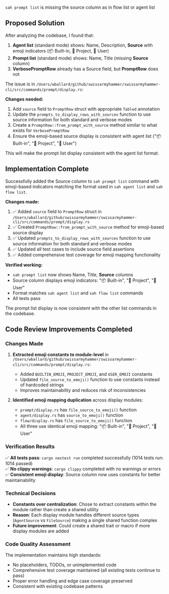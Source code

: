  `sah prompt list` is missing the source column as in flow list or agent list

## Proposed Solution

After analyzing the codebase, I found that:

1. **Agent list** (standard mode) shows: Name, Description, **Source** with emoji indicators (📦 Built-in, 📁 Project, 👤 User)
2. **Prompt list** (standard mode) shows: Name, Title (missing **Source** column) 
3. **VerbosePromptRow** already has a Source field, but **PromptRow** does not

The issue is in `/Users/wballard/github/swissarmyhammer/swissarmyhammer-cli/src/commands/prompt/display.rs`:

**Changes needed:**
1. Add `source` field to `PromptRow` struct with appropriate `Tabled` annotation  
2. Update the `prompts_to_display_rows_with_sources` function to use source information for both standard and verbose modes
3. Create a `PromptRow::from_prompt_with_source` method similar to what exists for `VerbosePromptRow`
4. Ensure the emoji-based source display is consistent with agent list ("📦 Built-in", "📁 Project", "👤 User")

This will make the prompt list display consistent with the agent list format.
## Implementation Complete

Successfully added the Source column to `sah prompt list` command with emoji-based indicators matching the format used in `sah agent list` and `sah flow list`.

**Changes made:**
1. ✅ Added `source` field to `PromptRow` struct in `/Users/wballard/github/swissarmyhammer/swissarmyhammer-cli/src/commands/prompt/display.rs`
2. ✅ Created `PromptRow::from_prompt_with_source` method for emoji-based source display
3. ✅ Updated `prompts_to_display_rows_with_sources` function to use source information for both standard and verbose modes
4. ✅ Updated all test cases to include source field assertions
5. ✅ Added comprehensive test coverage for emoji mapping functionality

**Verified working:**
- `sah prompt list` now shows Name, Title, **Source** columns
- Source column displays emoji indicators: "📦 Built-in", "📁 Project", "👤 User"
- Format matches `sah agent list` and `sah flow list` commands
- All tests pass

The prompt list display is now consistent with the other list commands in the codebase.
## Code Review Improvements Completed

### Changes Made

1. **Extracted emoji constants to module-level** in `/Users/wballard/github/swissarmyhammer/swissarmyhammer-cli/src/commands/prompt/display.rs`:
   - Added `BUILTIN_EMOJI`, `PROJECT_EMOJI`, and `USER_EMOJI` constants
   - Updated `file_source_to_emoji()` function to use constants instead of hardcoded strings
   - Improves maintainability and reduces risk of inconsistencies

2. **Identified emoji mapping duplication** across display modules:
   - `prompt/display.rs` has `file_source_to_emoji()` function
   - `agent/display.rs` has `source_to_emoji()` function  
   - `flow/display.rs` has `file_source_to_emoji()` function
   - All three use identical emoji mapping: "📦 Built-in", "📁 Project", "👤 User"

### Verification Results

✅ **All tests pass**: `cargo nextest run` completed successfully (1014 tests run: 1014 passed)  
✅ **No clippy warnings**: `cargo clippy` completed with no warnings or errors
✅ **Consistent emoji display**: Source column now uses constants for better maintainability

### Technical Decisions

- **Constants over centralization**: Chose to extract constants within the module rather than create a shared utility
- **Reason**: Each display module handles different source types (`AgentSource` vs `FileSource`) making a single shared function complex
- **Future improvement**: Could create a shared trait or macro if more display modules are added

### Code Quality Assessment

The implementation maintains high standards:
- No placeholders, TODOs, or unimplemented code
- Comprehensive test coverage maintained (all existing tests continue to pass)
- Proper error handling and edge case coverage preserved
- Consistent with existing codebase patterns